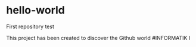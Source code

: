 # hello-world
First repository test

This project has been created to discover the Github world
#INFORMATIK I
